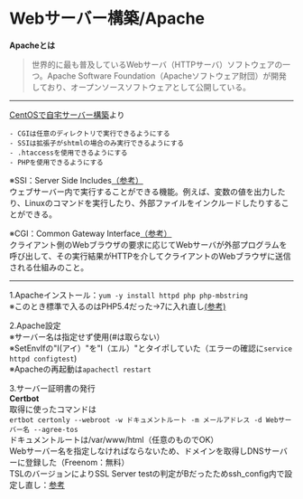 # Webサーバー構築/Apache
**Apacheとは**  
> 世界的に最も普及しているWebサーバ（HTTPサーバ）ソフトウェアの一つ。Apache Software Foundation（Apacheソフトウェア財団）が開発しており、オープンソースソフトウェアとして公開している。

***

[CentOSで自宅サーバー構築](https://centossrv.com/apache.shtml)より  
``` 
- CGIは任意のディレクトリで実行できるようにする  
- SSIは拡張子がshtmlの場合のみ実行できるようにする  
- .htaccessを使用できるようにする  
- PHPを使用できるようにする  
```
※SSI：Server Side Includes[（参考）](https://designsupply-web.com/media/knowledgeside/3370/)  
ウェブサーバー内で実行することができる機能。例えば、変数の値を出力したり、Linuxのコマンドを実行したり、外部ファイルをインクルードしたりすることができる。　


※CGI：Common Gateway Interface[（参考）](infraexpert.com/study/tcpip16.5.html)  
クライアント側のWebブラウザの要求に応じてWebサーバが外部プログラムを呼び出して、その実行結果がHTTPを介してクライアントのWebブラウザに送信される仕組みのこと。  
  
  
  
***

1.Apacheインストール：`yum -y install httpd php php-mbstring`  
※このとき標準で入るのはPHP5.4だった→7に入れ直し[(参考)](https://www.rem-system.com/centos-httpd-php73/)  
  
2.Apache設定  
※サーバー名は指定せず使用(#は取らない）  
※SetEnvIfの"I(アイ）"を"l（エル）"とタイポしていた（エラーの確認に`service httpd configtest`)   
※Apacheの再起動は`apachectl restart`  

3.サーバー証明書の発行  
**Certbot**  
取得に使ったコマンドは  
``` ertbot certonly --webroot -w ドキュメントルート -m メールアドレス -d Webサーバー名 --agree-tos ```  
ドキュメントルートは/var/www/html（任意のものでOK）  
Webサーバー名を指定しなければならないため、ドメインを取得しDNSサーバーに登録した（Freenom：無料）  
TSLのバージョンによりSSL Server testの判定がBだったためssh_config内で設定し直し：[参考](https://blog.apar.jp/web/10025/)

